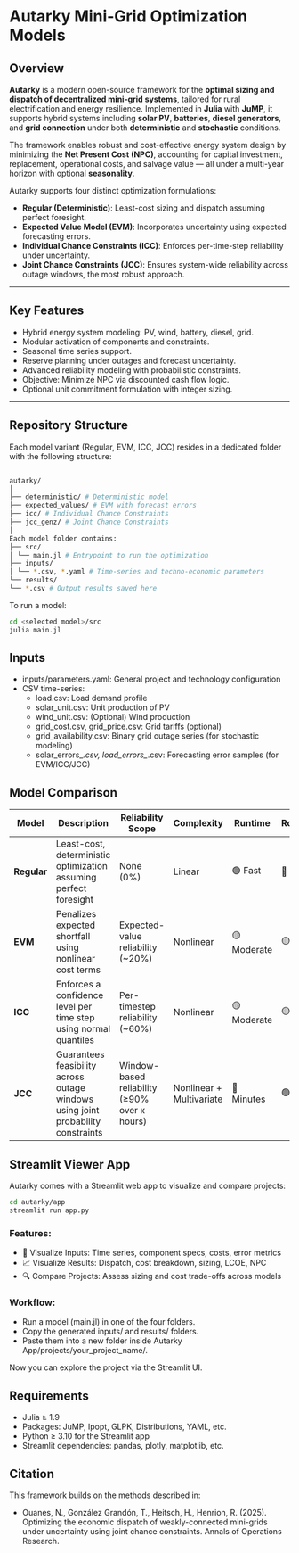 # Autarky Mini-Grid Optimization Models

## Overview

**Autarky** is a modern open-source framework for the **optimal sizing and dispatch of decentralized mini-grid systems**, tailored for rural electrification and energy resilience. Implemented in **Julia** with **JuMP**, it supports hybrid systems including **solar PV**, **batteries**, **diesel generators**, and **grid connection** under both **deterministic** and **stochastic** conditions.

The framework enables robust and cost-effective energy system design by minimizing the **Net Present Cost (NPC)**, accounting for capital investment, replacement, operational costs, and salvage value — all under a multi-year horizon with optional **seasonality**.

Autarky supports four distinct optimization formulations:

- **Regular (Deterministic)**: Least-cost sizing and dispatch assuming perfect foresight.
- **Expected Value Model (EVM)**: Incorporates uncertainty using expected forecasting errors.
- **Individual Chance Constraints (ICC)**: Enforces per-time-step reliability under uncertainty.
- **Joint Chance Constraints (JCC)**: Ensures system-wide reliability across outage windows, the most robust approach.

---

## Key Features

- Hybrid energy system modeling: PV, wind, battery, diesel, grid.
- Modular activation of components and constraints.
- Seasonal time series support.
- Reserve planning under outages and forecast uncertainty.
- Advanced reliability modeling with probabilistic constraints.
- Objective: Minimize NPC via discounted cash flow logic.
- Optional unit commitment formulation with integer sizing.

---

## Repository Structure

Each model variant (Regular, EVM, ICC, JCC) resides in a dedicated folder with the following structure:

```bash

autarky/
│
├── deterministic/ # Deterministic model
├── expected_values/ # EVM with forecast errors
├── icc/ # Individual Chance Constraints
├── jcc_genz/ # Joint Chance Constraints
│
Each model folder contains:
├── src/
│ └── main.jl # Entrypoint to run the optimization
├── inputs/
│ └── *.csv, *.yaml # Time-series and techno-economic parameters
└── results/
└── *.csv # Output results saved here

```

To run a model:

```bash
cd <selected model>/src
julia main.jl
```

## Inputs
- inputs/parameters.yaml: General project and technology configuration
- CSV time-series:
  - load.csv: Load demand profile
  - solar_unit.csv: Unit production of PV
  - wind_unit.csv: (Optional) Wind production
  - grid_cost.csv, grid_price.csv: Grid tariffs (optional)
  - grid_availability.csv: Binary grid outage series (for stochastic modeling)
  - solar_errors_*.csv, load_errors_*.csv: Forecasting error samples (for EVM/ICC/JCC)

## Model Comparison
| **Model**        | **Description**                                                                   | **Reliability Scope**                           | **Complexity**               | **Runtime**         | **Robustness**   |
|------------------|------------------------------------------------------------------------------------|--------------------------------------------------|-------------------------------|-----------------------|-------------------|
| **Regular**      | Least-cost, deterministic optimization assuming perfect foresight                | None (0%)                                       | Linear                        | 🟢 Fast              | 🔴 Low           |
| **EVM**          | Penalizes expected shortfall using nonlinear cost terms                          | Expected-value reliability (~20%)               | Nonlinear                     | 🟡 Moderate          | 🟡 Medium        |
| **ICC**          | Enforces a confidence level per time step using normal quantiles                 | Per-timestep reliability (~60%)                 | Nonlinear                     | 🟡 Moderate          | 🟡 Medium        |
| **JCC**          | Guarantees feasibility across outage windows using joint probability constraints | Window-based reliability (≥90% over κ hours)    | Nonlinear + Multivariate      | 🔴 Minutes     | 🟢 High          |


## Streamlit Viewer App
Autarky comes with a Streamlit web app to visualize and compare projects:

```bash
cd autarky/app
streamlit run app.py
```

### Features:
- 📂 Visualize Inputs: Time series, component specs, costs, error metrics
- 📈 Visualize Results: Dispatch, cost breakdown, sizing, LCOE, NPC
- 🔍 Compare Projects: Assess sizing and cost trade-offs across models

### Workflow:

- Run a model (main.jl) in one of the four folders.
- Copy the generated inputs/ and results/ folders.
- Paste them into a new folder inside Autarky App/projects/your_project_name/.

Now you can explore the project via the Streamlit UI.

## Requirements
- Julia ≥ 1.9
- Packages: JuMP, Ipopt, GLPK, Distributions, YAML, etc.
- Python ≥ 3.10 for the Streamlit app
- Streamlit dependencies: pandas, plotly, matplotlib, etc.

## Citation
This framework builds on the methods described in:
- Ouanes, N., González Grandón, T., Heitsch, H., Henrion, R. (2025). Optimizing the economic dispatch of weakly-connected mini-grids under uncertainty using joint chance constraints. Annals of Operations Research.